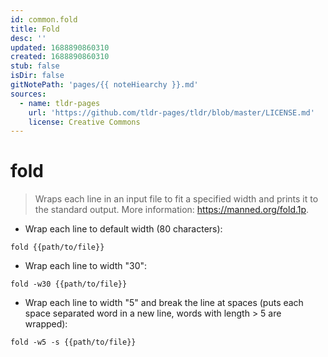 ```yaml
---
id: common.fold
title: Fold
desc: ''
updated: 1688890860310
created: 1688890860310
stub: false
isDir: false
gitNotePath: 'pages/{{ noteHiearchy }}.md'
sources:
  - name: tldr-pages
    url: 'https://github.com/tldr-pages/tldr/blob/master/LICENSE.md'
    license: Creative Commons
---
```

# fold

> Wraps each line in an input file to fit a specified width and prints it to the standard output.
> More information: <https://manned.org/fold.1p>.

- Wrap each line to default width (80 characters):

`fold {{path/to/file}}`

- Wrap each line to width "30":

`fold -w30 {{path/to/file}}`

- Wrap each line to width "5" and break the line at spaces (puts each space separated word in a new line, words with length > 5 are wrapped):

`fold -w5 -s {{path/to/file}}`

